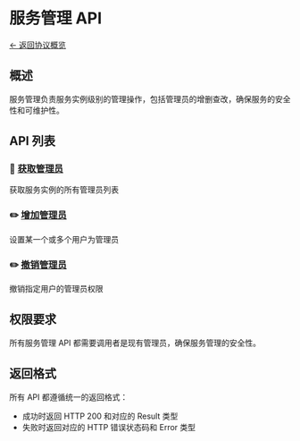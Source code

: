 # 服务管理 API

[← 返回协议概览](../Overview.md)

## 概述

服务管理负责服务实例级别的管理操作，包括管理员的增删查改，确保服务的安全性和可维护性。

## API 列表

### 📖 [获取管理员](./GetAdmin.md)
获取服务实例的所有管理员列表

### ✏️ [增加管理员](./AddAdmin.md)
设置某一个或多个用户为管理员

### ✏️ [撤销管理员](./RevokeAdmin.md)
撤销指定用户的管理员权限

## 权限要求

所有服务管理 API 都需要调用者是现有管理员，确保服务管理的安全性。

## 返回格式

所有 API 都遵循统一的返回格式：
- 成功时返回 HTTP 200 和对应的 Result 类型
- 失败时返回对应的 HTTP 错误状态码和 Error 类型
